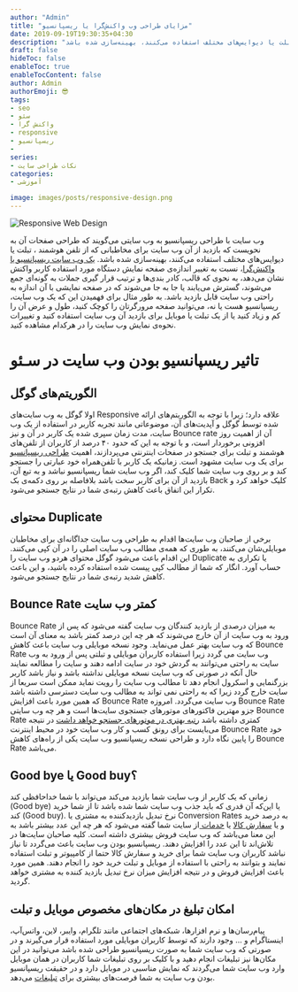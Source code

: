```yaml
---
author: "Admin"
title: "مزایای طراحی وب واکنش‌گرا یا ریسپانسیو"
date: 2019-09-19T19:30:35+04:30
description: "وب سایت با طراحی ریسپانسیو به وب سایتی می‌گویند که طراحی صفحات آن به نحویست که بازدید از آن وب سایت برای مخاطبانی که از تلفن هوشمند، تبلت یا دیوایس‌های مختلف استفاده می‌کنند، بهینه‌سازی شده باشد."
draft: false
hideToc: false
enableToc: true
enableTocContent: false
author: Admin
authorEmoji: 😎
tags: 
- seo
- سئو
- واکنش گرا
- responsive
- ریسپانسیو
-
series:
- نکات طراحی سایت
categories:
- آموزشی

image: images/posts/responsive-design.png
---
```


<img src="/images/posts/responsive-design-article-1024x615.jpg" alt="Responsive Web Design" />

وب سایت با طراحی ریسپانسیو به وب سایتی می‌گویند که طراحی صفحات آن به نحویست که بازدید از آن وب سایت برای مخاطبانی که از تلفن هوشمند ، تبلت یا دیوایس‌های مختلف استفاده می‌کنند، بهینه‌سازی شده باشد.
<a href="/">یک وب سایت ریسپانسیو یا واکنش‌گرا</a>، نسبت به تغییر اندازه‌ی صفحه نمایش دستگاه مورد استفاده کاربر واکنش نشان می‌دهد، به نحوی که قالب، کادر بندی‌ها و ترتیب قرار گیری جملات به گونه‌ای جمع می‌شوند، گسترش می‌یابند یا جا به جا می‌شوند که در صفحه نمایشی با آن اندازه به راحتی وب سایت قابل بازدید باشد. 
به طور مثال برای فهمیدن این که یک وب سایت، ریسپانسیو هست یا نه، می‌توانید صفحه مرورگرتان را کوچک کنید، طول و عرض آن را کم و زیاد کنید یا از یک تبلت یا موبایل برای بازدید آن وب سایت استفاده کنید و تغییرات نحوه‌ی نمایش وب سایت را در هرکدام مشاهده کنید.

<!--more-->

# تاثیر ریسپانسیو بودن وب سایت در سـئو 
## الگوریتم‌های گوگل 
اولا گوگل به وب سایت‌های Responsive علاقه دارد؛ زیرا با توجه به الگوریتم‌های ارائه شده توسط گوگل و آپدیت‌های آن، موضوعاتی مانند تجربه کاربر در استفاده از یک وب سایت، مدت زمان سپری شده یک کاربر در آن و نیز Bounce rate آن از اهمیت روز افزونی برخوردار است، و با توجه به این که حدود ۴۰ درصد از کاربران از تلفن‌های هوشمند و تبلت برای جستجو در صفحات اینترنتی می‌پردازند، اهمیت <a href="/shop/services/">طراحی ریسپانسیو</a> برای یک وب سایت مشهود است.
زمانیکه یک کاربر با تلفن‌همراه خود عبارتی را جستجو کند و بر روی وب سایت شما کلیک کند، اگر وب سایت شما ریسپانسیو نباشد و به تبع آن، بازدید از آن برای کاربر سخت باشد بلافاصله بر روی دکمه‌ی بک Back کلیک خواهد کرد و تکرار این اتفاق باعث کاهش رتبه‌ی شما در نتایج جستجو می‌شود.

## محتوای Duplicate
برخی از صاحبان وب سایت‌ها اقدام به طراحی وب سایت جداگانه‌ای برای مخاطبان موبایلی‌شان می‌کنند، به طوری که همه‌ی مطالب وب سایت اصلی را در آن کپی می‌کنند.
این اقدام باعث می‌شود گوگل محتوای هردو وب سایت را Duplicate یا تکراری به حساب آورد. انگار که شما از مطالب کپی پیست شده استفاده کرده باشید، و این باعث کاهش شدید رتبه‌ی شما در نتایج جستجو می‌شود.

## Bounce Rate کمتر وب سایت
Bounce Rate به میزان درصدی از بازدید کنندگان وب سایت گفته می‌شود که پس از ورود به وب سایت از آن خارج می‌شوند که هر چه این درصد کمتر باشد به معنای آن است که وب سایت بهتر عمل می‌نماید. وجود نسخه موبایلی وب سایت باعث کاهش Bounce Rate وب سایت می گردد زیرا استفاده کاربران موبایلی و تبلتی پس از ورود به وب سایت به راحتی می‌توانند به گردش خود در سایت ادامه دهند و سایت را مطالعه نمایند حال آنکه در صورتی که وب سایت نسخه موبایلی نداشته باشد و نیاز باشد کاربر بزرگنمایی و اسکرول انجام دهد تا مطالب وب سایت را رویت نماید ممکن است سریعا از سایت خارج گردد زیرا که به راحتی نمی تواند به مطالب وب سایت دسترسی داشته باشد که همین مورد باعث افزایش Bounce Rate وب سایت می‌گردد. 
امروزه Bounce Rate جزو مهترین فاکتورهای موتورهای جستجوی سایت‌ها است و هر چه وب سایتی Bounce Rate کمتری داشته باشد <a href="/posts/2019/11/14/223/avoid-common-web-seo-mistakes/">رتبه بهتری در موتورهای جستجو خواهد داشت</a> در نتیجه می‌بایست برای رونق کسب و کار وب سایت خود در محیط اینترنت Bounce Rate خود را پایین نگاه دارد و طراحی نسخه ریسپانسیو وب سایت یکی از راه‌های کاهش Bounce Rate می‌باشد.
 
## Good bye یا Good buy؟
زمانی که یک کاربر از وب سایت شما بازدید می‌کند می‌تواند با شما خداحافظی کند (Good bye) یا این‌که آن قدری که باید جذب وب سایت شما شده باشد تا از شما خرید کند (Good buy).
نرخ تبدیل بازدید‌کننده به مشتری یا Conversion Rates به درصد خرید و یا <a href="/shop/">سفارش کالا</a> یا <a href="/shop/services/">خدمات </a>از سایت شما گفته می‌شود که هر چه این عدد بیشتر باشد به این معنا می‌باشد که وب سایت فروش بیشتری داشته است. کلیه صاحبان سایت‌ها در تلاش‌اند تا این عدد را افزایش دهند. ریسپانسیو بودن وب سایت باعث می‌گردد تا نیاز نباشد کاربران وب سایت شما برای خرید و سفارش کالا حتما از کامپیوتر و تبلت استفاده نمایند و بتوانند به راحتی با استفاده از موبایل و تبلت خرید خود را انجام دهند. همین مورد باعث افزایش فروش و در نتیجه افزایش میزان نرخ تبدیل بازدید کننده به مشتری خواهد گردید.
 
## امکان تبلیغ در مکان‌های مخصوص موبایل و تبلت 
پیام‌رسان‌ها و نرم افزارها، شبکه‌های اجتماعی مانند تلگرام، وایبر، لاین، واتس‌آپ، اینستاگرام و ... وجود دارند که توسط کاربران موبایلی مورد استفاده قرار می‌گیرند و در صورتی که وب سایت شما به صورت ریسپانسیو طراحی شده باشد می‌توانید در این مکان‌ها نیز تبلیغات انجام دهید و با کلیک بر روی تبلیغات شما کاربران در همان موبایل وارد وب سایت شما می‌گردند که نمایش مناسبی در موبایل دارد و در حقیقت ریسپانسیو بودن وب سایت به شما فرصت‌های بیشتری برای <a href="/contact/">تبلیغات</a> می‌دهد.
 

